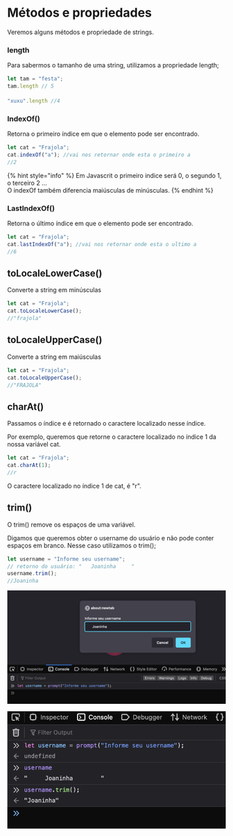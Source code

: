 # Métodos e propriedades

Veremos alguns métodos e propriedade de strings.

### length

Para sabermos o tamanho de uma string, utilizamos a propriedade length;

```javascript
let tam = "festa";
tam.length // 5

"xuxu".length //4
```

### IndexOf()

Retorna o primeiro índice em que o elemento pode ser encontrado.

```javascript
let cat = "Frajola";
cat.indexOf("a"); //vai nos retornar onde esta o primeiro a
//2
```

{% hint style="info" %}
Em Javascrit o primeiro indice será 0, o segundo 1, o terceiro 2 ...\
O indexOf também diferencia maiúsculas de minúsculas.
{% endhint %}

### LastIndexOf()

Retorna o último índice em que o elemento pode ser encontrado.

```javascript
let cat = "Frajola";
cat.lastIndexOf("a"); //vai nos retornar onde esta o ultimo a
//6
```

## toLocaleLowerCase()

Converte a string em minúsculas

```javascript
let cat = "Frajola";
cat.toLocaleLowerCase();
//"frajola"
```

## toLocaleUpperCase()

Converte a string em maiúsculas

```javascript
let cat = "Frajola";
cat.toLocaleUpperCase();
//"FRAJOLA"
```

## charAt()

Passamos o índice e é retornado o caractere localizado nesse índice.

Por exemplo, queremos que retorne o caractere localizado no índice 1 da nossa variável cat.&#x20;

```javascript
let cat = "Frajola";
cat.charAt(1);
//r
```

O caractere localizado no índice 1 de cat, é "r".&#x20;

## trim()

O trim() remove os espaços de uma variável.&#x20;

Digamos que queremos obter o username do usuário e não pode conter espaços em branco. Nesse caso utilizamos o trim();

```javascript
let username = "Informe seu username";
// retorno do usuário: "   Joaninha     "
username.trim();
//Joaninha
```

![](<../.gitbook/assets/image (11).png>)

![](<../.gitbook/assets/image (9).png>)
